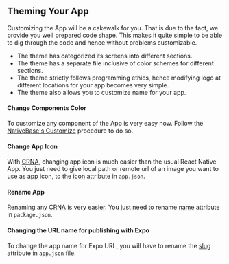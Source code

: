 ## Theming Your App

Customizing the App will be a cakewalk for you. That is due to the fact, we provide you well prepared code shape. This makes it quite simple to be able to dig through the code and hence without problems customizable.

* The theme has categorized its screens into different sections.
* The theme has a separate file inclusive of color schemes for different sections.
* The theme strictly follows programming ethics, hence modifying logo at different locations for your app becomes very simple.
* The theme also allows you to customize name for your app.


#### Change Components Color

To customize any component of the App is very easy now.
Follow the [NativeBase's Customize](https://docs.nativebase.io/Customize.html#Customize) procedure to do so.


#### Change App Icon

With [CRNA](https://github.com/facebook/react-native), changing app icon is much easier than the usual React Native App. You just need to give local path or remote url of an image you want to use as app icon, to the [icon](https://docs.expo.io/versions/v15.0.0/guides/configuration.html#icon) attribute in `app.json`.


#### Rename App

Renaming any [CRNA](https://github.com/react-community/create-react-native-app) is very easier.
You just need to rename [name](https://docs.expo.io/versions/v15.0.0/guides/configuration.html#name) attribute in `package.json`.


#### Changing the URL name for publishing with Expo

To change the app name for Expo URL, you will have to rename the [slug](https://docs.expo.io/versions/v15.0.0/guides/configuration.html#slug) attribute in `app.json` file.
